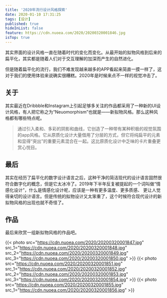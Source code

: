 ```yaml
---
title: '2020年流行设计风格探索'
date: 2020-01-10 17:31:25
tags: [设计]
published: true
hideInList: false
feature: https://cdn.nuoea.com/2020/20200320001846.jpg
isTop: true
---
```

其实界面的设计风格一直在随着时代的变化而变化。从最开始的拟物风格到后来的扁平化，其实都是随着人们对于交互理解的加深而产生的自然进化。

但是随着扁平化的流行，我们不难发现越来越多的APP看起来简直一摸一样了，这对于我们的使用体验来说确实很糟糕。2020年是时候来点不一样的视觉冲击了。


## 关于

其实最近在Dribbble和Instagram上引起足够多关注的作品都采用了一种新的UI设计风格，有人把它称之为“Neuomorphism”也就是——新拟物风格。那么这种风格都有哪些特点呢。

> 通过引入柔和、多彩的阴影和曲线，它创造了一种带有某种积极的视觉氛围的app风格。它从原质化设计大量借用了分层的方式，但它将纯扁平的元素和显得“突出”的重要元素混合在一起。这比原质化设计中乏味的卡片重叠更赏心悦目。

## 最后

其实在经历了扁平化的数字设计语言之后，这种干净的简洁现代的设计语言固然很符合数字化的概念，但是它太冰冷了。2019年下半年反复被提起的一个词叫做“情感化设计”，什么是情感化设计呢，应该是一种有更多温度、更多质感、 更让人觉得亲切的设计语言。但是传统的拟物设计又太笨重了，这个时候符合现代设计的新拟物风格的出现也就不奇怪了。

## 作品

最后来欣赏一组新拟物风格的作品吧。

{{< photo src="https://cdn.nuoea.com/2020/20200320001847.jpg" src_1="https://cdn.nuoea.com/2020/20200320001848.jpg" src_2="https://cdn.nuoea.com/2020/20200320001849.jpg" src_3="https://cdn.nuoea.com/2020/20200320001850.jpg" >}}
{{< photo src="https://cdn.nuoea.com/2020/20200320001851.jpg" src_1="https://cdn.nuoea.com/2020/20200320001852.jpg" src_2="https://cdn.nuoea.com/2020/20200320001853.jpg" src_3="https://cdn.nuoea.com/2020/20200320001854.jpg" >}}
{{< photo src="https://cdn.nuoea.com/2020/20200320001855.jpg" src_1="https://cdn.nuoea.com/2020/20200320001856.jpg" >}}

